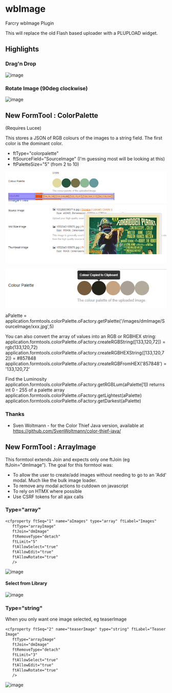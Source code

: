 # wbImage
Farcry wbImage Plugin

This will replace the old Flash based uploader with a PLUPLOAD widget.

## Highlights
### Drag'n Drop
  ![image](https://github.com/PhillipRasmussen/wbImage/assets/7389789/bd4c796b-29bf-4db4-9096-3510f1a1611f)
### Rotate Image (90deg clockwise)
![image](https://github.com/PhillipRasmussen/wbImage/assets/7389789/6cbff163-b98b-4c07-8a67-5b8d044cad8d)



## New FormTool : ColorPalette

(Requires Lucee)

This stores a JSON of RGB colours of the images to a string field. The first color is the dominant color.

* ftType="colorpalette" 
* ftSourceField="SourceImage" (I'm guessing most will be looking at this)
* ftPaletteSize="5" (from 2 to 10)

![Image](/www/images/color-palette.png)

![Image](/www/images/palette-copy.png)

aPalette = application.formtools.colorPalette.oFactory.getPalette('/images/dmImage/SourceImage/xxx.jpg',5)

You can also convert the array of values into an RGB or RGBHEX string:
application.formtools.colorPalette.oFactory.createRGBString([133,120,72]) = rgb(133,120,72)
application.formtools.colorPalette.oFactory.createRGBHEXString([133,120,72]) = #857848
application.formtools.colorPalette.oFactory.createRGBFromHEX('857848') = '133,120,72'

Find the Luminosity
application.formtools.colorPalette.oFactory.getRGBLum(aPalette[1]) returns int 0 - 255
of a palette array
application.formtools.colorPalette.oFactory.getLightest(aPalette) 
application.formtools.colorPalette.oFactory.getDarkest(aPalette)

### Thanks
* Sven Woltmann - for the Color Thief Java version, available at https://github.com/SvenWoltmann/color-thief-java/

## New FormTool : ArrayImage
This formtool extends Join and expects only one ftJoin (eg ftJoin="dmImage"). 
The goal for this formtool was: 
* To allow the user to create/add images without needing to go to an 'Add' modal. Much like the bulk image loader.
* To remove any modal actions to cutdown on javascript
* To rely on HTMX where possible
* Use CSRF tokens for all ajax calls
### Type="array"
```
<cfproperty ftSeq="1" name="aImages" type="array" ftLabel="Images" 
   ftType="arrayImage" 
   ftJoin="dmImage" 
   ftRemoveType="detach" 
   ftLimit="5" 
   ftAllowSelect="true" 
   ftAllowEdit="true" 
   ftAllowRotate="true"
   />
```
![image](https://github.com/PhillipRasmussen/wbImage/assets/7389789/06bf7f70-978e-48ab-8ba0-7691914062a5)
#### Select from Library
![image](https://github.com/PhillipRasmussen/wbImage/assets/7389789/9701eb7f-ef25-46a8-a8b0-eb68465120f8)



### Type="string"
When you only want one image selected, eg teaserImage
```
<cfproperty ftSeq="2" name="teaserImage" type="string" ftLabel="Teaser Image" 
   ftType="arrayImage"
   ftJoin="dmImage" 
   ftRemoveType="detach" 
   ftLimit="3" 
   ftAllowSelect="true" 
   ftAllowEdit="true" 
   ftAllowRotate="true"
   />
```
![image](https://github.com/PhillipRasmussen/wbImage/assets/7389789/157e38a9-a527-4063-8c25-0f25bf6058c9)
